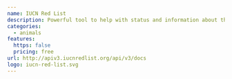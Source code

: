 ```yaml
---
name: IUCN Red List
description: Powerful tool to help with status and information about threatned species.
categories:
  - animals
features:
  https: false
  pricing: free
url: http://apiv3.iucnredlist.org/api/v3/docs
logo: iucn-red-list.svg
---
```

